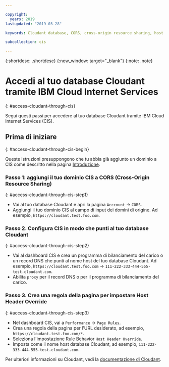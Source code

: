 ```yaml
---

copyright:
  years: 2019
lastupdated: "2019-03-28"

keywords: Cloudant database, CORS, cross-origin resource sharing, host header

subcollection: cis

---
```


{:shortdesc: .shortdesc} 
{:new_window: target="_blank"} 
{:note: .note}


# Accedi al tuo database Cloudant tramite IBM Cloud Internet Services
{: #access-cloudant-through-cis}

Segui questi passi per accedere al tuo database Cloudant tramite IBM Cloud Internet Services (CIS).

## Prima di iniziare
{: #access-cloudant-through-cis-begin}

Queste istruzioni presuppongono che tu abbia già aggiunto un dominio a CIS come descritto nella pagina [Introduzione](/docs/infrastructure/cis?topic=cis-getting-started-with-ibm-cloud-internet-services-cis-).

### Passo 1: aggiungi il tuo dominio CIS a CORS (Cross-Origin Resource Sharing)
{: #access-cloudant-through-cis-step1}

* Vai al tuo database Cloudant e apri la pagina `Acccount` -> `CORS`.
* Aggiungi il tuo dominio CIS al campo di input dei domini di origine. Ad esempio, `https://cloudant.test.foo.com`.

### Passo 2. Configura CIS in modo che punti al tuo database Cloudant
{: #access-cloudant-through-cis-step2}

* Vai al dashboard CIS e crea un programma di bilanciamento del carico o un record DNS che punti al nome host del tuo database Cloudant. Ad esempio, `https://cloudant.test.foo.com` -> `111-222-333-444-555-test.cloudant.com`.
* Abilita `proxy` per il record DNS o per il programma di bilanciamento del carico. 


### Passo 3. Crea una regola della pagina per impostare Host Header Override
{: #access-cloudant-through-cis-step3}

* Nel dashboard CIS, vai a `Performance` -> `Page Rules`.
* Crea una regola della pagina per l'URL desiderato, ad esempio, `https://cloudant.test.foo.com/*`.
* Seleziona l'impostazione Rule Behavior `Host Header Override`.
* Imposta come il nome host database Cloudant, ad esempio, `111-222-333-444-555-test.cloudant.com`.

Per ulteriori informazioni su Cloudant, vedi la [documentazione di Cloudant](/docs/services/Cloudant?topic=cloudant-getting-started-with-cloudant).
